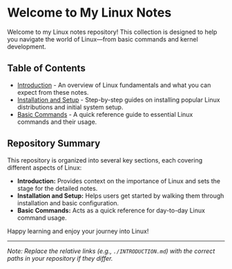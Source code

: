 # Welcome to My Linux Notes

Welcome to my Linux notes repository! This collection is designed to help you navigate the world of Linux—from basic commands and kernel development.

## Table of Contents

- [Introduction](./INTRODUCTION.md) - An overview of Linux fundamentals and what you can expect from these notes.
- [Installation and Setup](./installation.md) - Step-by-step guides on installing popular Linux distributions and initial system setup.
- [Basic Commands](./commands.md) - A quick reference guide to essential Linux commands and their usage.


## Repository Summary

This repository is organized into several key sections, each covering different aspects of Linux:
- **Introduction:** Provides context on the importance of Linux and sets the stage for the detailed notes.
- **Installation and Setup:** Helps users get started by walking them through installation and basic configuration.
- **Basic Commands:** Acts as a quick reference for day-to-day Linux command usage.


Happy learning and enjoy your journey into Linux!

---

*Note: Replace the relative links (e.g., `./INTRODUCTION.md`) with the correct paths in your repository if they differ.*


